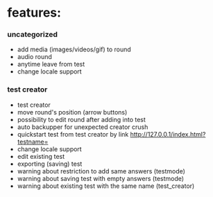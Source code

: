 # features:

### uncategorized

- add media (images/videos/gif) to round
- audio round
- anytime leave from test
- change locale support

### test creator

- test creator
- move round's position (arrow buttons)
- possibility to edit round after adding into test
- auto backupper for unexpected creator crush
- quickstart test from test creator by link http://127.0.0.1/index.html?testname=
- change locale support
- edit existing test
- exporting (saving) test
- warning about restriction to add same answers (testmode)
- warning about saving test with empty answers (testmode)
- warning about existing test with the same name (test_creator)